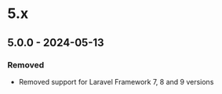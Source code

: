 # 5.x

## 5.0.0 - 2024-05-13

### Removed

- Removed support for Laravel Framework 7, 8 and 9 versions
